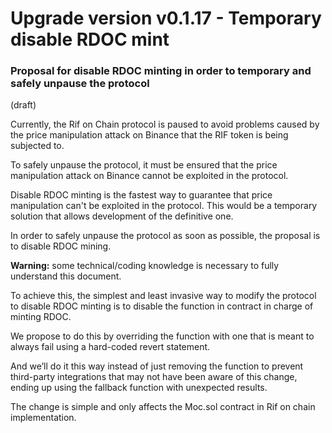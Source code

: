 # Upgrade version v0.1.17 - Temporary disable RDOC mint

### Proposal for disable RDOC minting in order to temporary and safely unpause the protocol
(draft)

Currently, the Rif on Chain protocol is paused to avoid problems caused by the price manipulation attack on Binance that the RIF token is being subjected to.

To safely unpause the protocol, it must be ensured that the price manipulation attack on Binance cannot be exploited in the protocol.

Disable RDOC minting is the fastest way to guarantee that price manipulation can't be exploited in the protocol.
This would be a temporary solution that allows development of the definitive one.

In order to safely unpause the protocol as soon as possible, the proposal is to disable RDOC mining.

**Warning:** some technical/coding knowledge is necessary to fully understand this document.

To achieve this, the simplest and least invasive way to modify the protocol to disable RDOC minting is to disable the function in contract in charge of minting RDOC.

We propose to do this by overriding the function with one that is meant to always fail using a hard-coded revert statement.

And we’ll do it this way instead of just removing the function to prevent third-party integrations that may not have been aware of this change, ending up using the fallback function with unexpected results.

The change is simple and only affects the Moc.sol contract in Rif on chain implementation.

